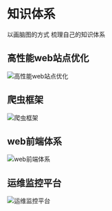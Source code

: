 # 知识体系
以画脑图的方式 梳理自己的知识体系

## 高性能web站点优化
![高性能web站点优化](http://oz7k2i05w.bkt.clouddn.com/%E9%AB%98%E6%80%A7%E8%83%BDweb%E7%AB%99%E7%82%B9%E4%BC%98%E5%8C%96.png)

## 爬虫框架
![爬虫框架](http://oz7k2i05w.bkt.clouddn.com/%E7%88%AC%E8%99%AB%E6%A1%86%E6%9E%B6.png)

## web前端体系
![web前端体系](http://oz7k2i05w.bkt.clouddn.com/web%E5%89%8D%E7%AB%AF%E4%BD%93%E7%B3%BB.png)

## 运维监控平台
![运维监控平台](http://oz7k2i05w.bkt.clouddn.com/%E8%BF%90%E7%BB%B4%E7%9B%91%E6%8E%A7%E5%B9%B3%E5%8F%B0.png)
